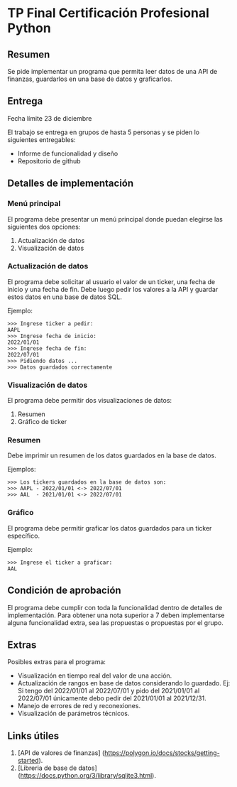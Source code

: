 # TP Final Certificación Profesional Python

## Resumen

Se pide implementar un programa que permita leer datos de una API de finanzas, guardarlos en una base de datos y graficarlos.

## Entrega

Fecha límite 23 de diciembre

El trabajo se entrega en grupos de hasta 5 personas y se piden lo siguientes entregables:

 - Informe de funcionalidad y diseño
 - Repositorio de github


## Detalles de implementación

### Menú principal

El programa debe presentar un menú principal donde puedan elegirse las siguientes dos opciones:

 1. Actualización de datos
 2. Visualización de datos

### Actualización de datos

El programa debe solicitar al usuario el valor de un ticker, una fecha de inicio y una fecha de fin. Debe luego pedir los valores a la API y guardar estos datos en una base de datos SQL.

Ejemplo:
```
>>> Ingrese ticker a pedir:
AAPL
>>> Ingrese fecha de inicio:
2022/01/01
>>> Ingrese fecha de fin:
2022/07/01
>>> Pidiendo datos ...
>>> Datos guardados correctamente
```

### Visualización de datos

El programa debe permitir dos visualizaciones de datos:

 1. Resumen
 2. Gráfico de ticker

### Resumen

Debe imprimir un resumen de los datos guardados en la base de datos.

Ejemplos:
```
>>> Los tickers guardados en la base de datos son:
>>> AAPL - 2022/01/01 <-> 2022/07/01
>>> AAL  - 2021/01/01 <-> 2022/07/01
```

### Gráfico

El programa debe permitir graficar los datos guardados para un ticker específico.

Ejemplo:
```
>>> Ingrese el ticker a graficar:
AAL
```

## Condición de aprobación
El programa debe cumplir con toda la funcionalidad dentro de detalles de implementación. Para obtener una nota superior a 7 deben implementarse alguna funcionalidad extra, sea las propuestas o propuestas por el grupo.

## Extras

Posibles extras para el programa:

 - Visualización en tiempo real del valor de una acción.
 - Actualización de rangos en base de datos considerando lo guardado. Ej: Si tengo del 2022/01/01 al 2022/07/01 y pido del 2021/01/01 al 2022/07/01 únicamente debo pedir del 2021/01/01 al 2021/12/31.
 - Manejo de errores de red y reconexiones.
 - Visualización de parámetros técnicos.

## Links útiles

 1. [API de valores de finanzas] (https://polygon.io/docs/stocks/getting-started).
 2. [Libreria de base de datos] (https://docs.python.org/3/library/sqlite3.html).

